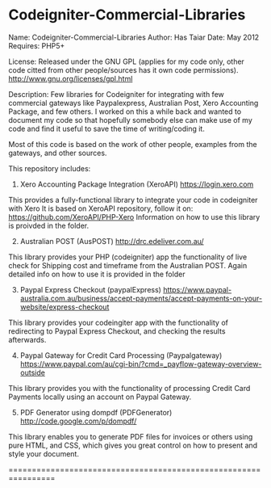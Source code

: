 Codeigniter-Commercial-Libraries
=================================


Name: Codeigniter-Commercial-Libraries
Author: Has Taiar
Date: May 2012
Requires: PHP5+

License: 
Released under the GNU GPL (applies for my code only, other code citted from other people/sources has it own code permissions).
http://www.gnu.org/licenses/gpl.html

Description:
Few libraries for Codeigniter for integrating with few commercial gateways
like Paypalexpress, Australian Post, Xero Accounting Package, and few others. 
I worked on this a while back and wanted to document my code so that hopefully somebody else can make
use of my code and find it useful to save the time of writing/coding it. 

Most of this code is based on the work of other people, examples from the gateways, and other sources. 

This repository includes:

1. Xero Accounting Package Integration (XeroAPI)
https://login.xero.com

This provides a fully-functional library to integrate your code in codeigniter with Xero
It is based on XeroAPI repository, follow it on:
https://github.com/XeroAPI/PHP-Xero
Information on how to use this library is proivded in the folder. 


2. Australian POST (AusPOST)
http://drc.edeliver.com.au/

This library provides your PHP (codeigniter) app the functionality of live check for 
Shipping cost and timeframe from the Australian POST. 
Again detailed info on how to use it is provided in the folder


3. Paypal Express Checkout (paypalExpress)
https://www.paypal-australia.com.au/business/accept-payments/accept-payments-on-your-website/express-checkout

This library provides your codeingiter app with the functionality of redirecting to Paypal Express 
Checkout, and checking the results afterwards. 


4. Paypal Gateway for Credit Card Processing (Paypalgateway)
https://www.paypal.com/au/cgi-bin/?cmd=_payflow-gateway-overview-outside

This library provides you with the functionality of processing Credit Card Payments locally using 
an account on Paypal Gateway. 


5. PDF Generator using dompdf (PDFGenerator)
http://code.google.com/p/dompdf/

This library enables you to generate PDF files for invoices or others using pure HTML, and CSS, which gives you great
control on how to present and style your document. 


================================================================
